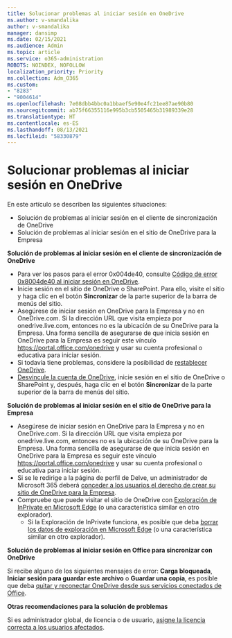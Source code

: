 ```yaml
---
title: Solucionar problemas al iniciar sesión en OneDrive
ms.author: v-smandalika
author: v-smandalika
manager: dansimp
ms.date: 02/15/2021
ms.audience: Admin
ms.topic: article
ms.service: o365-administration
ROBOTS: NOINDEX, NOFOLLOW
localization_priority: Priority
ms.collection: Adm_O365
ms.custom:
- "8283"
- "9004614"
ms.openlocfilehash: 7e08dbb4bbc0a1bbaef5e90e4fc21ee87ae90b80
ms.sourcegitcommit: ab75f66355116e995b3cb5505465b31989339e28
ms.translationtype: HT
ms.contentlocale: es-ES
ms.lasthandoff: 08/13/2021
ms.locfileid: "58330879"
---
```

# <a name="troubleshoot-signing-in-to-onedrive"></a>Solucionar problemas al iniciar sesión en OneDrive

En este artículo se describen las siguientes situaciones:

- Solución de problemas al iniciar sesión en el cliente de sincronización de OneDrive
- Solución de problemas al iniciar sesión en el sitio de OneDrive para la Empresa

**Solución de problemas al iniciar sesión en el cliente de sincronización de OneDrive**

- Para ver los pasos para el error 0x004de40, consulte [Código de error 0x8004de40 al iniciar sesión en OneDrive](https://docs.microsoft.com/sharepoint/troubleshoot/administration/error-0x8004de40-in-onedrive).
- Inicie sesión en el sitio de OneDrive o SharePoint. Para ello, visite el sitio y haga clic en el botón **Sincronizar** de la parte superior de la barra de menús del sitio.
- Asegúrese de iniciar sesión en OneDrive para la Empresa y no en OneDrive.com. Si la dirección URL que visita empieza por onedrive.live.com, entonces no es la ubicación de su OneDrive para la Empresa. Una forma sencilla de asegurarse de que inicia sesión en OneDrive para la Empresa es seguir este vínculo https://portal.office.com/onedrive y usar su cuenta profesional o educativa para iniciar sesión.
- Si todavía tiene problemas, considere la posibilidad de [restablecer OneDrive](https://support.microsoft.com/office/reset-onedrive-34701e00-bf7b-42db-b960-84905399050c).
- [Desvincule la cuenta de OneDrive](https://support.microsoft.com/office/how-to-remove-an-account-in-onedrive-72699268-9e64-45bd-b723-9a19f4512fd1), inicie sesión en el sitio de OneDrive o SharePoint y, después, haga clic en el botón **Sincronizar** de la parte superior de la barra de menús del sitio.

**Solución de problemas al iniciar sesión en el sitio de OneDrive para la Empresa**

- Asegúrese de iniciar sesión en OneDrive para la Empresa y no en OneDrive.com. Si la dirección URL que visita empieza por onedrive.live.com, entonces no es la ubicación de su OneDrive para la Empresa. Una forma sencilla de asegurarse de que inicia sesión en OneDrive para la Empresa es seguir este vínculo https://portal.office.com/onedrive y usar su cuenta profesional o educativa para iniciar sesión.
- Si se le redirige a la página de perfil de Delve, un administrador de Microsoft 365 deberá [conceder a los usuarios el derecho de crear su sitio de OneDrive para la Empresa](https://support.microsoft.com/office/you-re-redirected-to-your-delve-profile-page-after-you-click-onedrive-on-the-microsoft-365-app-launcher-2af26640-9ddf-46c3-8912-6af30efcc7b0).
- Compruebe que puede visitar el sitio de OneDrive con [Exploración de InPrivate en Microsoft Edge](https://support.microsoft.com/microsoft-edge/browse-inprivate-in-microsoft-edge-e6f47704-340c-7d4f-b00d-d0cf35aa1fcc) (o una característica similar en otro explorador).
    - Si la Exploración de InPrivate funciona, es posible que deba [borrar los datos de exploración en Microsoft Edge](https://support.microsoft.com/microsoft-edge/view-and-delete-browser-history-in-microsoft-edge-00cf7943-a9e1-975a-a33d-ac10ce454ca4) (o una característica similar en otro explorador).

**Solución de problemas al iniciar sesión en Office para sincronizar con OneDrive**

Si recibe alguno de los siguientes mensajes de error: **Carga bloqueada**, **Iniciar sesión para guardar este archivo** o **Guardar una copia**, es posible que deba [quitar y reconectar OneDrive desde sus servicios conectados de Office](https://support.microsoft.com/office/how-to-resolve-upload-blocked-sign-into-save-this-file-or-save-a-copy-error-messages-32c7340c-f5fb-4ca0-a829-65d8120f81f8).

**Otras recomendaciones para la solución de problemas**

Si es administrador global, de licencia o de usuario, [asigne la licencia correcta a los usuarios afectados](https://docs.microsoft.com/microsoft-365/admin/manage/assign-licenses-to-users).

